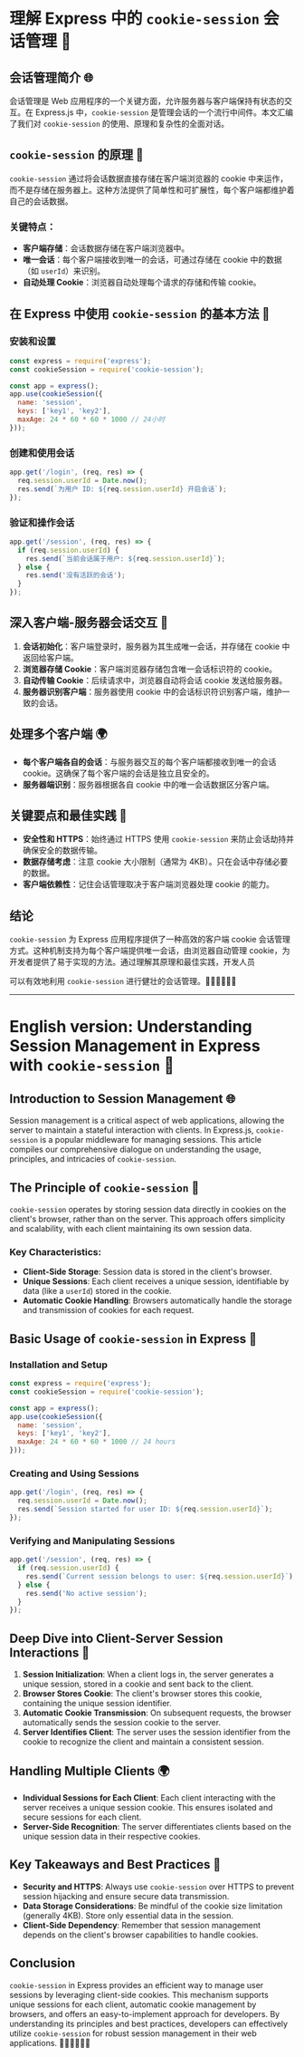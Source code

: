# 理解 Express 中的 `cookie-session` 会话管理 🍪

## 会话管理简介 🌐

会话管理是 Web 应用程序的一个关键方面，允许服务器与客户端保持有状态的交互。在 Express.js 中，`cookie-session` 是管理会话的一个流行中间件。本文汇编了我们对 `cookie-session` 的使用、原理和复杂性的全面对话。

## `cookie-session` 的原理 🧠

`cookie-session` 通过将会话数据直接存储在客户端浏览器的 cookie 中来运作，而不是存储在服务器上。这种方法提供了简单性和可扩展性，每个客户端都维护着自己的会话数据。

### 关键特点：
- **客户端存储**：会话数据存储在客户端浏览器中。
- **唯一会话**：每个客户端接收到唯一的会话，可通过存储在 cookie 中的数据（如 `userId`）来识别。
- **自动处理 Cookie**：浏览器自动处理每个请求的存储和传输 cookie。

## 在 Express 中使用 `cookie-session` 的基本方法 🚀

### 安装和设置
```javascript
const express = require('express');
const cookieSession = require('cookie-session');

const app = express();
app.use(cookieSession({
  name: 'session',
  keys: ['key1', 'key2'],
  maxAge: 24 * 60 * 60 * 1000 // 24小时
}));
```

### 创建和使用会话
```javascript
app.get('/login', (req, res) => {
  req.session.userId = Date.now();
  res.send(`为用户 ID: ${req.session.userId} 开启会话`);
});
```

### 验证和操作会话
```javascript
app.get('/session', (req, res) => {
  if (req.session.userId) {
    res.send(`当前会话属于用户: ${req.session.userId}`);
  } else {
    res.send('没有活跃的会话');
  }
});
```

## 深入客户端-服务器会话交互 🤿

1. **会话初始化**：客户端登录时，服务器为其生成唯一会话，并存储在 cookie 中返回给客户端。
2. **浏览器存储 Cookie**：客户端浏览器存储包含唯一会话标识符的 cookie。
3. **自动传输 Cookie**：后续请求中，浏览器自动将会话 cookie 发送给服务器。
4. **服务器识别客户端**：服务器使用 cookie 中的会话标识符识别客户端，维护一致的会话。

## 处理多个客户端 🌍

- **每个客户端各自的会话**：与服务器交互的每个客户端都接收到唯一的会话 cookie。这确保了每个客户端的会话是独立且安全的。
- **服务器端识别**：服务器根据各自 cookie 中的唯一会话数据区分客户端。

## 关键要点和最佳实践 🌟

- **安全性和 HTTPS**：始终通过 HTTPS 使用 `cookie-session` 来防止会话劫持并确保安全的数据传输。
- **数据存储考虑**：注意 cookie 大小限制（通常为 4KB）。只在会话中存储必要的数据。
- **客户端依赖性**：记住会话管理取决于客户端浏览器处理 cookie 的能力。

## 结论

`cookie-session` 为 Express 应用程序提供了一种高效的客户端 cookie 会话管理方式。这种机制支持为每个客户端提供唯一会话，由浏览器自动管理 cookie，为开发者提供了易于实现的方法。通过理解其原理和最佳实践，开发人员

可以有效地利用 `cookie-session` 进行健壮的会话管理。🚀🍪👩‍💻👨‍💻

---

# English version: Understanding Session Management in Express with `cookie-session` 🍪

## Introduction to Session Management 🌐

Session management is a critical aspect of web applications, allowing the server to maintain a stateful interaction with clients. In Express.js, `cookie-session` is a popular middleware for managing sessions. This article compiles our comprehensive dialogue on understanding the usage, principles, and intricacies of `cookie-session`.

## The Principle of `cookie-session` 🧠

`cookie-session` operates by storing session data directly in cookies on the client's browser, rather than on the server. This approach offers simplicity and scalability, with each client maintaining its own session data.

### Key Characteristics:
- **Client-Side Storage**: Session data is stored in the client's browser.
- **Unique Sessions**: Each client receives a unique session, identifiable by data (like a `userId`) stored in the cookie.
- **Automatic Cookie Handling**: Browsers automatically handle the storage and transmission of cookies for each request.

## Basic Usage of `cookie-session` in Express 🚀

### Installation and Setup
```javascript
const express = require('express');
const cookieSession = require('cookie-session');

const app = express();
app.use(cookieSession({
  name: 'session',
  keys: ['key1', 'key2'],
  maxAge: 24 * 60 * 60 * 1000 // 24 hours
}));
```

### Creating and Using Sessions
```javascript
app.get('/login', (req, res) => {
  req.session.userId = Date.now();
  res.send(`Session started for user ID: ${req.session.userId}`);
});
```

### Verifying and Manipulating Sessions
```javascript
app.get('/session', (req, res) => {
  if (req.session.userId) {
    res.send(`Current session belongs to user: ${req.session.userId}`);
  } else {
    res.send('No active session');
  }
});
```

## Deep Dive into Client-Server Session Interactions 🤿

1. **Session Initialization**: When a client logs in, the server generates a unique session, stored in a cookie and sent back to the client.
2. **Browser Stores Cookie**: The client's browser stores this cookie, containing the unique session identifier.
3. **Automatic Cookie Transmission**: On subsequent requests, the browser automatically sends the session cookie to the server.
4. **Server Identifies Client**: The server uses the session identifier from the cookie to recognize the client and maintain a consistent session.

## Handling Multiple Clients 🌍

- **Individual Sessions for Each Client**: Each client interacting with the server receives a unique session cookie. This ensures isolated and secure sessions for each client.
- **Server-Side Recognition**: The server differentiates clients based on the unique session data in their respective cookies.

## Key Takeaways and Best Practices 🌟

- **Security and HTTPS**: Always use `cookie-session` over HTTPS to prevent session hijacking and ensure secure data transmission.
- **Data Storage Considerations**: Be mindful of the cookie size limitation (generally 4KB). Store only essential data in the session.
- **Client-Side Dependency**: Remember that session management depends on the client's browser capabilities to handle cookies.

## Conclusion

`cookie-session` in Express provides an efficient way to manage user sessions by leveraging client-side cookies. This mechanism supports unique sessions for each client, automatic cookie management by browsers, and offers an easy-to-implement approach for developers. By understanding its principles and best practices, developers can effectively utilize `cookie-session` for robust session management in their web applications. 🚀🍪👩‍💻👨‍💻